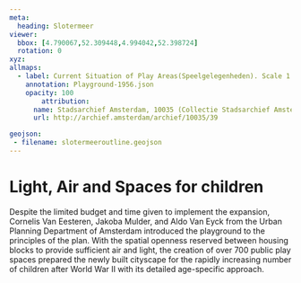 ```yaml
---
meta:
  heading: Slotermeer
viewer:
  bbox: [4.790067,52.309448,4.994042,52.398724]
  rotation: 0
xyz:
allmaps:
  - label: Current Situation of Play Areas(Speelgelegenheden). Scale 1:20,000. (1956)
    annotation: Playground-1956.json
    opacity: 100
        attribution:
      name: Stadsarchief Amsterdam, 10035 (Collectie Stadsarchief Amsterdam; kaarten van geheel Amsterdam), folder 39
      url: http://archief.amsterdam/archief/10035/39

geojson:
 - filename: slotermeeroutline.geojson
---
```

# Light, Air and Spaces for children
Despite the limited budget and time given to implement the expansion, Cornelis Van Eesteren, Jakoba Mulder, and Aldo Van Eyck from the Urban Planning Department of Amsterdam introduced the playground to the principles of the plan. With the spatial openness reserved between housing blocks to provide sufficient air and light, the creation of over 700 public play spaces prepared the newly built cityscape for the rapidly increasing number of children after World War II with its detailed age-specific approach.